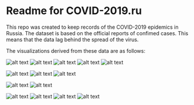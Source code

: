 # Readme for COVID-2019.ru

This repo was created to keep records of the COVID-2019 epidemics in Russia. The dataset is based on the official reports of confimed cases. This means that the data lag behind the spread of the virus.

The visualizations derived from these data are as follows:

![alt text](plots/COVID.2019.cumulated.png "Cumulated curve of COVID-2019 cases for Russia")
![alt text](plots/COVID.2019.cumulated.log10.png "Cumulated curve of COVID-2019 cases for Russia, y-logarithmic")
![alt text](plots/COVID.2019.cumulated.by_regions.png "Cumulated curve of COVID-2019 cases for Russia, by regions")
![alt text](plots/COVID.2019.cumulated.log.10.by_regions.png "Cumulated curve of COVID-2019 cases for Russia, y-logarithmic, by regions")
![alt text](plots/COVID.2019.cumulated.log10.1M.png "Cumulated curve of COVID-2019 cases for Russia, y-logarithmic, by regions for regions with capital city population over 1000K")

![alt text](plots/COVID.2019.barplot.regions.png "COVID-2019 total cases for Russia by regions")
![alt text](plots/COVID.2019.barplot.regions.log.10.png "COVID-2019 total cases for Russia by regions")
![alt text](plots/COVID.2019.barplot.regions.per_100K.png "COVID-2019 total cases per 100K inhabitants for Russia by regions")

![alt text](plots/COVID.2019.map.regions.png "COVID-2019 total cases for Russia, map")
![alt text](plots/COVID.2019.map.regions.per_100K.png "COVID-2019 total cases per 100K inhabitants for Russia, map")

![alt text](plots/COVID.2019.fitting.expGrowth_vs_LL.3.png "Fitting the data with exponent and log-logistic")
![alt text](plots/COVID.2019.fitting.expGrowth_vs_LL.3.log10.png "Fitting the data with exponent and log-logistic, y-logarithmic")
![alt text](plots/COVID.2019.fitting.rmc.png "Fitting / extrapolating the data with exponent and log-logistic")
![alt text](plots/COVID.2019.fitting.rmc.log10.png "Fitting / extrapolating the data with exponent and log-logistic, y-logarithmic")
